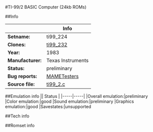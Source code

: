 #TI-99/2 BASIC Computer (24kb ROMs)

##Info

||Info|
|-----|-----|
|**Setname:**|ti99_224
|**Clones:**|[ti99_232](ti99_232.md)
|**Year:**|1983
|**Manufacturer:**|Texas Instruments
|**Status:**|preliminary
|**Bug reports:**|[MAMETesters](http://mametesters.org/view_all_set.php?type=1&temporary=y&search=ti99_2.c)
|**Source file:**|[ti99_2.c](https://github.com/mamedev/mame/blob/master/src/mess/drivers/ti99_2.c)

##Emulation info
|| Status |
|-----|-----|
|Overall emulation:|preliminary
|Color emulation:|good
|Sound emulation:|preliminary
|Graphics emulation:|good
|Savestates:|unsupported

##Tech info

##Romset info

<!--- START OF EDITED COMMENT DO NOT TOUCH TEXT ABOVE-->
